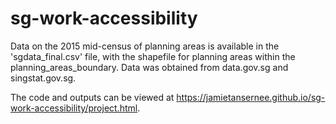 # sg-work-accessibility

Data on the 2015 mid-census of planning areas is available in the 'sgdata_final.csv' file, with the shapefile for planning areas 
within the planning_areas_boundary. 
Data was obtained from data.gov.sg and singstat.gov.sg. 

The code and outputs can be viewed at https://jamietansernee.github.io/sg-work-accessibility/project.html. 
